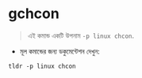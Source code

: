 # gchcon

> এই কমান্ড একটি উপনাম `-p linux chcon`.

- মূল কমান্ডের জন্য ডকুমেন্টেশন দেখুন:

`tldr -p linux chcon`
